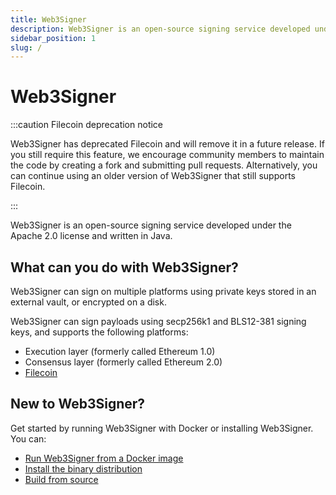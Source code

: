 ```yaml
---
title: Web3Signer
description: Web3Signer is an open-source signing service developed under the Apache 2.0 license and written in Java.
sidebar_position: 1
slug: /
---
```


# Web3Signer

:::caution Filecoin deprecation notice

Web3Signer has deprecated Filecoin and will remove it in a future release. If you still require this feature, we encourage
community members to maintain the code by creating a fork and submitting pull requests. Alternatively, you can continue
using an older version of Web3Signer that still supports Filecoin.

:::

Web3Signer is an open-source signing service developed under the Apache 2.0 license and written in Java.

## What can you do with Web3Signer?

Web3Signer can sign on multiple platforms using private keys stored in an external vault, or encrypted on a disk.

Web3Signer can sign payloads using secp256k1 and BLS12-381 signing keys, and supports the following platforms:

- Execution layer (formerly called Ethereum 1.0)
- Consensus layer (formerly called Ethereum 2.0)
- [Filecoin](https://filecoin.io/)

## New to Web3Signer?

Get started by running Web3Signer with Docker or installing Web3Signer. You can:

- [Run Web3Signer from a Docker image](get-started/use-docker.md)
- [Install the binary distribution](get-started/install-binaries.mdx)
- [Build from source](get-started/build-from-source.md)
